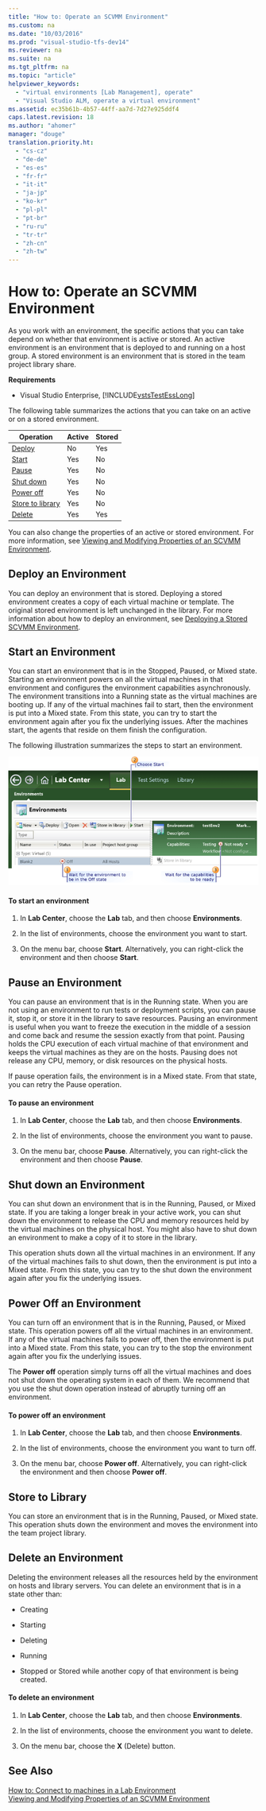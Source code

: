 ```yaml
---
title: "How to: Operate an SCVMM Environment"
ms.custom: na
ms.date: "10/03/2016"
ms.prod: "visual-studio-tfs-dev14"
ms.reviewer: na
ms.suite: na
ms.tgt_pltfrm: na
ms.topic: "article"
helpviewer_keywords: 
  - "virtual environments [Lab Management], operate"
  - "Visual Studio ALM, operate a virtual environment"
ms.assetid: ec35b61b-4b57-44ff-aa7d-7d27e925ddf4
caps.latest.revision: 18
ms.author: "ahomer"
manager: "douge"
translation.priority.ht: 
  - "cs-cz"
  - "de-de"
  - "es-es"
  - "fr-fr"
  - "it-it"
  - "ja-jp"
  - "ko-kr"
  - "pl-pl"
  - "pt-br"
  - "ru-ru"
  - "tr-tr"
  - "zh-cn"
  - "zh-tw"
---
```

# How to: Operate an SCVMM Environment
As you work with an environment, the specific actions that you can take depend on whether that environment is active or stored. An active environment is an environment that is deployed to and running on a host group. A stored environment is an environment that is stored in the team project library share.  
  
 **Requirements**  
  
-   Visual Studio Enterprise, [!INCLUDE[vstsTestEssLong](../dv_TeamTestALM/includes/vststestesslong_md.md)]  
  
 The following table summarizes the actions that you can take on an active or on a stored environment.  
  
|Operation|Active|Stored|  
|---------------|------------|------------|  
|[Deploy](#Deploy)|No|Yes|  
|[Start](#Start)|Yes|No|  
|[Pause](#Pause)|Yes|No|  
|[Shut down](#Shutdown)|Yes|No|  
|[Power off](#Off)|Yes|No|  
|[Store to library](#Store)|Yes|No|  
|[Delete](#Delete)|Yes|Yes|  
  
 You can also change the properties of an active or stored environment. For more information, see [Viewing and Modifying Properties of an SCVMM Environment](../dv_TeamTestALM/viewing-and-modifying-properties-of-an-scvmm-environment.md).  
  
##  <a name="Deploy"></a> Deploy an Environment  
 You can deploy an environment that is stored. Deploying a stored environment creates a copy of each virtual machine or template. The original stored environment is left unchanged in the library. For more information about how to deploy an environment, see [Deploying a Stored SCVMM Environment](../dv_TeamTestALM/deploying-a-stored-scvmm-environment.md).  
  
##  <a name="Start"></a> Start an Environment  
 You can start an environment that is in the Stopped, Paused, or Mixed state. Starting an environment powers on all the virtual machines in that environment and configures the environment capabilities asynchronously. The environment transitions into a Running state as the virtual machines are booting up. If any of the virtual machines fail to start, then the environment is put into a Mixed state. From this state, you can try to start the environment again after you fix the underlying issues. After the machines start, the agents that reside on them finish the configuration.  
  
 The following illustration summarizes the steps to start an environment.  
  
 ![Steps to start a virtual environment](../dv_TeamTestALM/media/startenvironment.png "StartEnvironment")  
  
#### To start an environment  
  
1.  In **Lab Center**, choose the **Lab** tab, and then choose **Environments**.  
  
2.  In the list of environments, choose the environment you want to start.  
  
3.  On the menu bar, choose **Start**. Alternatively, you can right-click the environment and then choose **Start**.  
  
##  <a name="Pause"></a> Pause an Environment  
 You can pause an environment that is in the Running state. When you are not using an environment to run tests or deployment scripts, you can pause it, stop it, or store it in the library to save resources. Pausing an environment is useful when you want to freeze the execution in the middle of a session and come back and resume the session exactly from that point. Pausing holds the CPU execution of each virtual machine of that environment and keeps the virtual machines as they are on the hosts. Pausing does not release any CPU, memory, or disk resources on the physical hosts.  
  
 If pause operation fails, the environment is in a Mixed state. From that state, you can retry the Pause operation.  
  
#### To pause an environment  
  
1.  In **Lab Center**, choose the **Lab** tab, and then choose **Environments**.  
  
2.  In the list of environments, choose the environment you want to pause.  
  
3.  On the menu bar, choose **Pause**. Alternatively, you can right-click the environment and then choose **Pause**.  
  
##  <a name="Shutdown"></a> Shut down an Environment  
 You can shut down an environment that is in the Running, Paused, or Mixed state. If you are taking a longer break in your active work, you can shut down the environment to release the CPU and memory resources held by the virtual machines on the physical host. You might also have to shut down an environment to make a copy of it to store in the library.  
  
 This operation shuts down all the virtual machines in an environment. If any of the virtual machines fails to shut down, then the environment is put into a Mixed state. From this state, you can try to the shut down the environment again after you fix the underlying issues.  
  
##  <a name="Off"></a> Power Off an Environment  
 You can turn off an environment that is in the Running, Paused, or Mixed state. This operation powers off all the virtual machines in an environment. If any of the virtual machines fails to power off, then the environment is put into a Mixed state. From this state, you can try to the stop the environment again after you fix the underlying issues.  
  
 The **Power off** operation simply turns off all the virtual machines and does not shut down the operating system in each of them. We recommend that you use the shut down operation instead of abruptly turning off an environment.  
  
#### To power off an environment  
  
1.  In **Lab Center**, choose the **Lab** tab, and then choose **Environments**.  
  
2.  In the list of environments, choose the environment you want to turn off.  
  
3.  On the menu bar, choose **Power off**. Alternatively, you can right-click the environment and then choose **Power off**.  
  
##  <a name="Store"></a> Store to Library  
 You can store an environment that is in the Running, Paused, or Mixed state. This operation shuts down the environment and moves the environment into the team project library.  
  
##  <a name="Delete"></a> Delete an Environment  
 Deleting the environment releases all the resources held by the environment on hosts and library servers. You can delete an environment that is in a state other than:  
  
-   Creating  
  
-   Starting  
  
-   Deleting  
  
-   Running  
  
-   Stopped or Stored while another copy of that environment is being created.  
  
#### To delete an environment  
  
1.  In **Lab Center**, choose the **Lab** tab, and then choose **Environments**.  
  
2.  In the list of environments, choose the environment you want to delete.  
  
3.  On the menu bar, choose the **X** (Delete) button.  
  
## See Also  
 [How to: Connect to machines in a Lab Environment](../dv_TeamTestALM/how-to--connect-to-machines-in-a-lab-environment.md)   
 [Viewing and Modifying Properties of an SCVMM Environment](../dv_TeamTestALM/viewing-and-modifying-properties-of-an-scvmm-environment.md)